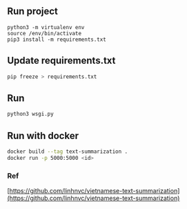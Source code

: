 ## Run project

```
python3 -m virtualenv env
source /env/bin/activate
pip3 install -m requirements.txt
```

## Update requirements.txt

```bash
pip freeze > requirements.txt
```

## Run

```bash
python3 wsgi.py
```

## Run with docker

```bash
docker build --tag text-summarization .
docker run -p 5000:5000 <id>
```

### Ref

[https://github.com/linhnvc/vietnamese-text-summarization](https://github.com/linhnvc/vietnamese-text-summarization)
